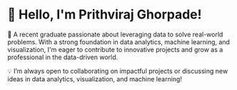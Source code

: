# 👋 Hello, I'm Prithviraj Ghorpade!

🌟 A recent graduate passionate about leveraging data to solve real-world problems. With a strong foundation in data analytics, machine learning, and visualization, I'm eager to contribute to innovative projects and grow as a professional in the data-driven world.

💡 I’m always open to collaborating on impactful projects or discussing new ideas in data analytics, visualization, and machine learning!

